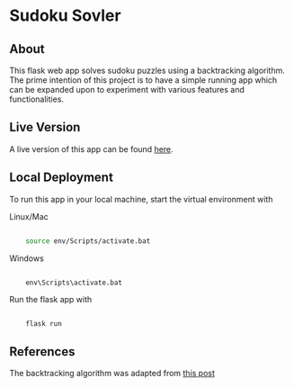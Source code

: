 # Sudoku Sovler 

## About

This flask web app solves sudoku puzzles using a backtracking algorithm. The prime intention of this project is to have a simple running app which can be expanded upon to experiment with various features and functionalities.

## Live Version

A live version of this app can be found [here](https://simple-sudoku-solver.herokuapp.com/).

## Local Deployment

To run this app in your local machine, start the virtual environment with

Linux/Mac
```bash

    source env/Scripts/activate.bat

```

Windows
```

    env\Scripts\activate.bat

```

Run the flask app with

```bash

    flask run

```

## References

The backtracking algorithm was adapted from [this post](https://stackoverflow.com/questions/1697334/algorithm-for-solving-sudoku)